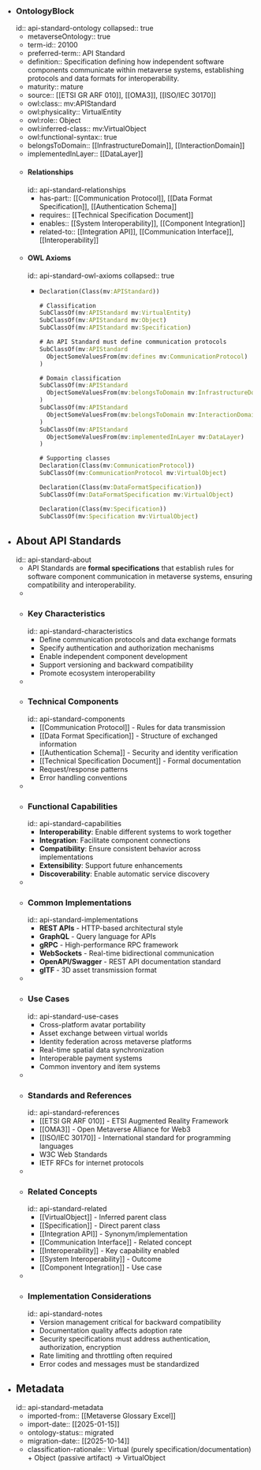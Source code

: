 - ### OntologyBlock
  id:: api-standard-ontology
  collapsed:: true
	- metaverseOntology:: true
	- term-id:: 20100
	- preferred-term:: API Standard
	- definition:: Specification defining how independent software components communicate within metaverse systems, establishing protocols and data formats for interoperability.
	- maturity:: mature
	- source:: [[ETSI GR ARF 010]], [[OMA3]], [[ISO/IEC 30170]]
	- owl:class:: mv:APIStandard
	- owl:physicality:: VirtualEntity
	- owl:role:: Object
	- owl:inferred-class:: mv:VirtualObject
	- owl:functional-syntax:: true
	- belongsToDomain:: [[InfrastructureDomain]], [[InteractionDomain]]
	- implementedInLayer:: [[DataLayer]]
	- #### Relationships
	  id:: api-standard-relationships
		- has-part:: [[Communication Protocol]], [[Data Format Specification]], [[Authentication Schema]]
		- requires:: [[Technical Specification Document]]
		- enables:: [[System Interoperability]], [[Component Integration]]
		- related-to:: [[Integration API]], [[Communication Interface]], [[Interoperability]]
	- #### OWL Axioms
	  id:: api-standard-owl-axioms
	  collapsed:: true
		- ```clojure
		  Declaration(Class(mv:APIStandard))

		  # Classification
		  SubClassOf(mv:APIStandard mv:VirtualEntity)
		  SubClassOf(mv:APIStandard mv:Object)
		  SubClassOf(mv:APIStandard mv:Specification)

		  # An API Standard must define communication protocols
		  SubClassOf(mv:APIStandard
		    ObjectSomeValuesFrom(mv:defines mv:CommunicationProtocol)
		  )

		  # Domain classification
		  SubClassOf(mv:APIStandard
		    ObjectSomeValuesFrom(mv:belongsToDomain mv:InfrastructureDomain)
		  )
		  SubClassOf(mv:APIStandard
		    ObjectSomeValuesFrom(mv:belongsToDomain mv:InteractionDomain)
		  )
		  SubClassOf(mv:APIStandard
		    ObjectSomeValuesFrom(mv:implementedInLayer mv:DataLayer)
		  )

		  # Supporting classes
		  Declaration(Class(mv:CommunicationProtocol))
		  SubClassOf(mv:CommunicationProtocol mv:VirtualObject)

		  Declaration(Class(mv:DataFormatSpecification))
		  SubClassOf(mv:DataFormatSpecification mv:VirtualObject)

		  Declaration(Class(mv:Specification))
		  SubClassOf(mv:Specification mv:VirtualObject)
		  ```
- ## About API Standards
  id:: api-standard-about
	- API Standards are **formal specifications** that establish rules for software component communication in metaverse systems, ensuring compatibility and interoperability.
	-
	- ### Key Characteristics
	  id:: api-standard-characteristics
		- Define communication protocols and data exchange formats
		- Specify authentication and authorization mechanisms
		- Enable independent component development
		- Support versioning and backward compatibility
		- Promote ecosystem interoperability
	-
	- ### Technical Components
	  id:: api-standard-components
		- [[Communication Protocol]] - Rules for data transmission
		- [[Data Format Specification]] - Structure of exchanged information
		- [[Authentication Schema]] - Security and identity verification
		- [[Technical Specification Document]] - Formal documentation
		- Request/response patterns
		- Error handling conventions
	-
	- ### Functional Capabilities
	  id:: api-standard-capabilities
		- **Interoperability**: Enable different systems to work together
		- **Integration**: Facilitate component connections
		- **Compatibility**: Ensure consistent behavior across implementations
		- **Extensibility**: Support future enhancements
		- **Discoverability**: Enable automatic service discovery
	-
	- ### Common Implementations
	  id:: api-standard-implementations
		- **REST APIs** - HTTP-based architectural style
		- **GraphQL** - Query language for APIs
		- **gRPC** - High-performance RPC framework
		- **WebSockets** - Real-time bidirectional communication
		- **OpenAPI/Swagger** - REST API documentation standard
		- **glTF** - 3D asset transmission format
	-
	- ### Use Cases
	  id:: api-standard-use-cases
		- Cross-platform avatar portability
		- Asset exchange between virtual worlds
		- Identity federation across metaverse platforms
		- Real-time spatial data synchronization
		- Interoperable payment systems
		- Common inventory and item systems
	-
	- ### Standards and References
	  id:: api-standard-references
		- [[ETSI GR ARF 010]] - ETSI Augmented Reality Framework
		- [[OMA3]] - Open Metaverse Alliance for Web3
		- [[ISO/IEC 30170]] - International standard for programming languages
		- W3C Web Standards
		- IETF RFCs for internet protocols
	-
	- ### Related Concepts
	  id:: api-standard-related
		- [[VirtualObject]] - Inferred parent class
		- [[Specification]] - Direct parent class
		- [[Integration API]] - Synonym/implementation
		- [[Communication Interface]] - Related concept
		- [[Interoperability]] - Key capability enabled
		- [[System Interoperability]] - Outcome
		- [[Component Integration]] - Use case
	-
	- ### Implementation Considerations
	  id:: api-standard-notes
		- Version management critical for backward compatibility
		- Documentation quality affects adoption rate
		- Security specifications must address authentication, authorization, encryption
		- Rate limiting and throttling often required
		- Error codes and messages must be standardized
- ## Metadata
  id:: api-standard-metadata
	- imported-from:: [[Metaverse Glossary Excel]]
	- import-date:: [[2025-01-15]]
	- ontology-status:: migrated
	- migration-date:: [[2025-10-14]]
	- classification-rationale:: Virtual (purely specification/documentation) + Object (passive artifact) → VirtualObject
